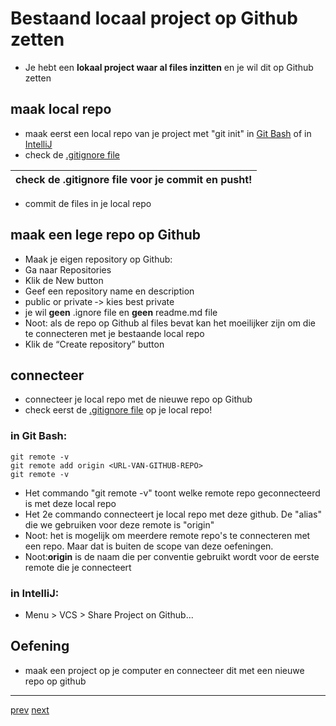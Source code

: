 # Bestaand locaal project op Github zetten

* Je hebt een **lokaal project waar al files inzitten** en je wil dit op Github zetten

## maak local repo

* maak eerst een local repo van je project met "git init" 
  in [Git Bash](../01_getting_started/05_git_init.md) 
  of in [IntelliJ](../01_getting_started/06_git_init_met_intellij.md) 
* check de [.gitignore file](../01_getting_started/07_gitignore.md) 

| check de .gitignore file voor je commit en pusht! | 
|---|

* commit de files in je local repo  

## maak een lege repo op Github 
* Maak je eigen repository op Github:
* Ga naar Repositories
* Klik de New button
* Geef een repository name en description
* public or private ‐> kies best private
* je wil **geen** .ignore file en **geen** readme.md file
* Noot: als de repo op Github al files bevat kan het moeilijker zijn om die te connecteren met je bestaande local repo    
* Klik de “Create repository” button

## connecteer  
* connecteer je local repo met de nieuwe repo op Github
* check eerst de [.gitignore file](../01_getting_started/07_gitignore.md) op je local repo!

### in Git Bash: 
```
git remote -v
git remote add origin <URL-VAN-GITHUB-REPO>
git remote -v
```

* Het commando "git remote -v" toont welke remote repo geconnecteerd is met deze local repo
* Het 2e commando connecteert je local repo met deze github. De "alias" die we gebruiken voor deze remote is "origin"
* Noot: het is mogelijk om meerdere remote repo's te connecteren met een repo. Maar dat is buiten de scope van deze oefeningen. 
* Noot:**origin** is de naam die per conventie gebruikt wordt voor de eerste remote die je connecteert 

### in IntelliJ: 
* Menu > VCS > Share Project on Github... 


## Oefening
* maak een project op je computer en connecteer dit met een nieuwe repo op github 


---
[prev](03_connect_with_existing_repo.md)
[next](05_push.md)
